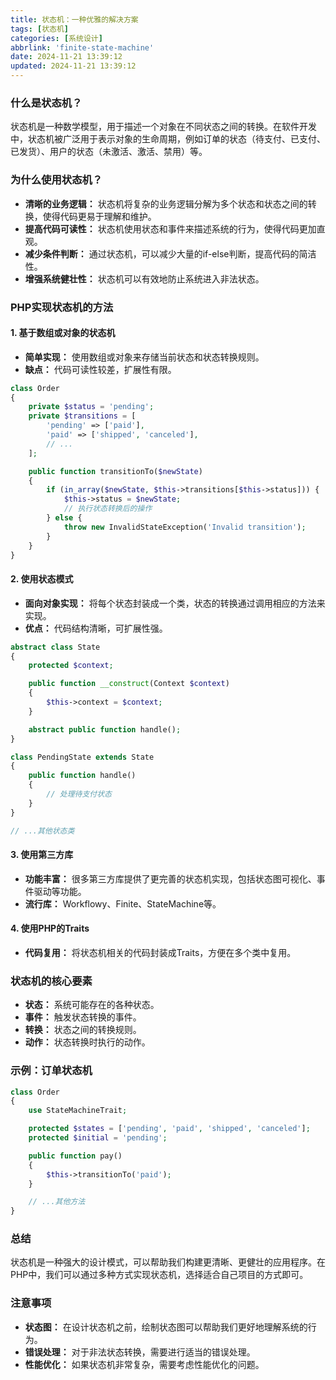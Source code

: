 ```yaml
---
title: 状态机：一种优雅的解决方案
tags: [状态机]
categories: [系统设计]
abbrlink: 'finite-state-machine'
date: 2024-11-21 13:39:12
updated: 2024-11-21 13:39:12
---
```


### 什么是状态机？

状态机是一种数学模型，用于描述一个对象在不同状态之间的转换。在软件开发中，状态机被广泛用于表示对象的生命周期，例如订单的状态（待支付、已支付、已发货）、用户的状态（未激活、激活、禁用）等。

### 为什么使用状态机？

* **清晰的业务逻辑：** 状态机将复杂的业务逻辑分解为多个状态和状态之间的转换，使得代码更易于理解和维护。
* **提高代码可读性：** 状态机使用状态和事件来描述系统的行为，使得代码更加直观。
* **减少条件判断：** 通过状态机，可以减少大量的if-else判断，提高代码的简洁性。
* **增强系统健壮性：** 状态机可以有效地防止系统进入非法状态。

### PHP实现状态机的方法

#### 1. **基于数组或对象的状态机**

* **简单实现：** 使用数组或对象来存储当前状态和状态转换规则。
* **缺点：** 代码可读性较差，扩展性有限。

```php
class Order
{
    private $status = 'pending';
    private $transitions = [
        'pending' => ['paid'],
        'paid' => ['shipped', 'canceled'],
        // ...
    ];

    public function transitionTo($newState)
    {
        if (in_array($newState, $this->transitions[$this->status])) {
            $this->status = $newState;
            // 执行状态转换后的操作
        } else {
            throw new InvalidStateException('Invalid transition');
        }
    }
}
```

#### 2. **使用状态模式**

* **面向对象实现：** 将每个状态封装成一个类，状态的转换通过调用相应的方法来实现。
* **优点：** 代码结构清晰，可扩展性强。

```php
abstract class State
{
    protected $context;

    public function __construct(Context $context)
    {
        $this->context = $context;
    }

    abstract public function handle();
}

class PendingState extends State
{
    public function handle()
    {
        // 处理待支付状态
    }
}

// ...其他状态类
```

#### 3. **使用第三方库**

* **功能丰富：** 很多第三方库提供了更完善的状态机实现，包括状态图可视化、事件驱动等功能。
* **流行库：** Workflowy、Finite、StateMachine等。

#### 4. **使用PHP的Traits**

* **代码复用：** 将状态机相关的代码封装成Traits，方便在多个类中复用。

### 状态机的核心要素

* **状态：** 系统可能存在的各种状态。
* **事件：** 触发状态转换的事件。
* **转换：** 状态之间的转换规则。
* **动作：** 状态转换时执行的动作。

### 示例：订单状态机

```php
class Order
{
    use StateMachineTrait;

    protected $states = ['pending', 'paid', 'shipped', 'canceled'];
    protected $initial = 'pending';

    public function pay()
    {
        $this->transitionTo('paid');
    }

    // ...其他方法
}
```

### 总结

状态机是一种强大的设计模式，可以帮助我们构建更清晰、更健壮的应用程序。在PHP中，我们可以通过多种方式实现状态机，选择适合自己项目的方式即可。

### 注意事项

* **状态图：** 在设计状态机之前，绘制状态图可以帮助我们更好地理解系统的行为。
* **错误处理：** 对于非法状态转换，需要进行适当的错误处理。
* **性能优化：** 如果状态机非常复杂，需要考虑性能优化的问题。